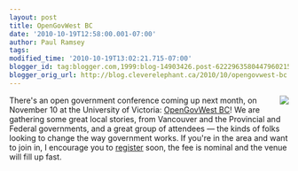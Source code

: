 ```yaml
---
layout: post
title: OpenGovWest BC
date: '2010-10-19T12:58:00.001-07:00'
author: Paul Ramsey
tags: 
modified_time: '2010-10-19T13:02:21.715-07:00'
blogger_id: tag:blogger.com,1999:blog-14903426.post-6222963580447960215
blogger_orig_url: http://blog.cleverelephant.ca/2010/10/opengovwest-bc.html
---
```


<img src="http://opengovwest.org/wp-content/uploads/2010/05/OGWBC-300x175.png" style="float:right;"/>There's an open government conference coming up next month, on November 10 at the University of Victoria: [OpenGovWest BC](http://opengovwest.org/open-gov-bc/)! We are gathering some great local stories, from Vancouver and the Provincial and Federal governments, and a great group of attendees &mdash; the kinds of folks looking to change the way government works. If you're in the area and want to join in, I encourage you to  [register](http://ogwbc.eventbrite.com/?ref=ecount) soon, the fee is nominal and the venue will fill up fast.

